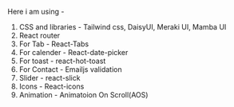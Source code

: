 Here i am  using -

1. CSS and libraries - Tailwind css, DaisyUI, Meraki UI, Mamba UI
2. React router
3. For Tab - React-Tabs
4. For calender - React-date-picker
5. For toast - react-hot-toast
6. For Contact - Emailjs validation
7. Slider - react-slick
8. Icons - React-icons
9. Animation - Animatoion On Scroll(AOS)